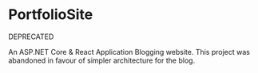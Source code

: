 # PortfolioSite

DEPRECATED

An ASP.NET Core & React Application Blogging website. This project was abandoned in favour of simpler architecture for the blog.

